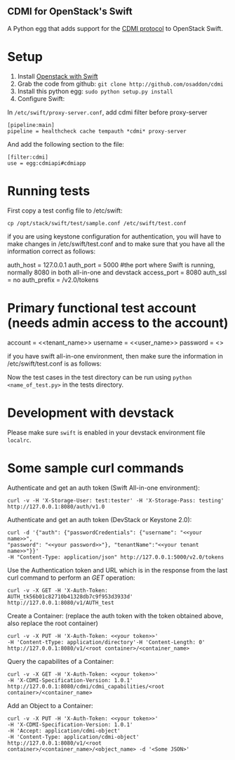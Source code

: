 CDMI for OpenStack's Swift
--------------------------

A Python egg that adds support for the [CDMI protocol](http://cdmi.sniacloud.org/) to OpenStack Swift.

Setup
=====

1. Install [Openstack with Swift](http://docs.openstack.org/essex/openstack-object-storage/admin/content/)
2. Grab the code from github:
     `git clone http://github.com/osaddon/cdmi`
3. Install this python egg: `sudo python setup.py install`
4. Configure Swift:

In `/etc/swift/proxy-server.conf`, add cdmi filter before proxy-server

	[pipeline:main]
	pipeline = healthcheck cache tempauth *cdmi* proxy-server

And add the following section to the file:

	[filter:cdmi]
	use = egg:cdmiapi#cdmiapp

Running tests
=============

First copy a test config file to /etc/swift:

	cp /opt/stack/swift/test/sample.conf /etc/swift/test.conf

if you are using keystone configuration for authentication, you will have to
make changes in /etc/swift/test.conf and to make sure that you have all the
information correct as follows:

auth_host = 127.0.0.1
auth_port = 5000
#the port where Swift is running, normally 8080 in both all-in-one and devstack
access_port = 8080
auth_ssl = no
auth_prefix = /v2.0/tokens

# Primary functional test account (needs admin access to the account)
account = <<tenant_name>>
username = <<user_name>>
password = <<password>>

if you have swift all-in-one environment, then make sure the information in
/etc/swift/test.conf is as follows:

Now the test cases in the test directory can be run using `python <name_of_test.py>` in the tests directory.

Development with devstack
=========================

Please make sure `swift` is enabled in your devstack environment file `localrc`.

Some sample curl commands
=========================

Authenticate and get an auth token (Swift All-in-one environment):

    curl -v -H 'X-Storage-User: test:tester' -H 'X-Storage-Pass: testing' http://127.0.0.1:8080/auth/v1.0

Authenticate and get an auth token (DevStack or Keystone 2.0):

    curl -d '{"auth": {"passwordCredentials": {"username": "<<your name>>",
    "password": "<<your password>>"}, "tenantName":"<<your tenant name>>"}}'
    -H "Content-Type: application/json" http://127.0.0.1:5000/v2.0/tokens

Use the Authentication token and URL which is in the response from the last
curl command to perform an *GET* operation:

    curl -v -X GET -H 'X-Auth-Token: AUTH_tk56b01c82710b41328db7c9f953d3933d'
    http://127.0.0.1:8080/v1/AUTH_test

Create a Container: (replace the auth token with the token obtained above,
also replace the root container)

    curl -v -X PUT -H 'X-Auth-Token: <<your token>>'
    -H 'Content-tType: application/directory'-H 'Content-Length: 0'
    http://127.0.0.1:8080/v1/<root container>/<container_name>

Query the capabilites of a Container:

    curl -v -X GET -H 'X-Auth-Token: <<your token>>'
    -H 'X-CDMI-Specification-Version: 1.0.1'
    http://127.0.0.1:8080/cdmi/cdmi_capabilities/<root container>/<container_name>

Add an Object to a Container:

    curl -v -X PUT -H 'X-Auth-Token: <<your token>>'
    -H 'X-CDMI-Specification-Version: 1.0.1'
    -H 'Accept: application/cdmi-object'
    -H 'Content-Type: application/cdmi-object'
    http://127.0.0.1:8080/v1/<root container>/<container_name>/<object_name> -d '<Some JSON>'
